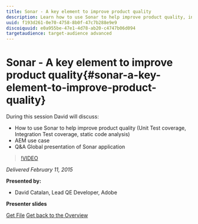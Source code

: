 ```yaml
---
title: Sonar - A key element to improve product quality
description: Learn how to use Sonar to help improve product quality, including Unit Test coverage, Integration Test coverage, static code analysis. Also learn about AEM use case and get a Q&A global presentation of Sonar application.
uuid: f193d261-0e70-4758-8b0f-47c7b288e9e9
discoiquuid: e0a955be-47e1-4d78-ab20-c4747b06d094
targetaudience: target-audience advanced
---
```

# Sonar - A key element to improve product quality{#sonar-a-key-element-to-improve-product-quality}

During this session David will discuss: 

* How to use Sonar to help improve product quality (Unit Test coverage, Integration Test coverage, static code analysis)
* AEM use case
* Q&A Global presentation of Sonar application

>[!VIDEO](https://video.tv.adobe.com/v/19379/?quality=9)

*Delivered February 11, 2015*

**Presented by:**

* David Catalan, Lead QE Developer, Adobe

**Presenter slides**

[Get File](assets/cq-gems-on-aem-sonarqube-2015-02.pdf)
[Get back to the Overview](https://helpx.adobe.com/experience-manager/kt/eseminars/gems/aem-index.html)
